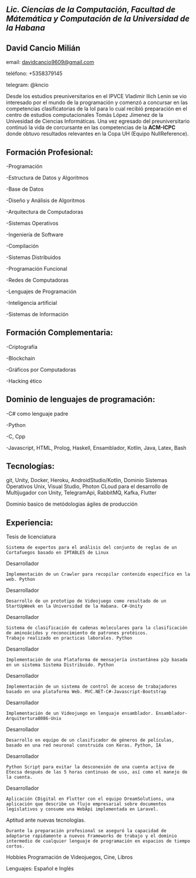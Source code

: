 
## _Lic. Ciencias de la Computación, Facultad de Mátemática y Computación de la Universidad de la Habana_ 

## **David Cancio Milián**

email: davidcancio9609@gmail.com

teléfono: +5358379145

telegram: @kncio

Desde los estudios preuniversitarios en el IPVCE Vladimir Ilich Lenin se vio interesado por el mundo de la programación y comenzó
a concursar en las competencias clasificatorias de la IoI para lo cual recibió preparación en el centro de estudios computacionales Tomás López Jimenez de la Univesidad de Ciencias Informáticas. Una vez egresado del preuniversitario continuó la vida de corcursante en las competencias de la **ACM-ICPC** donde obtuvo resultados relevantes en la Copa UH (Equipo NullReference).

## **Formación Profesional**:

-Programación

-Estructura de Datos y Algoritmos

-Base de Datos

-Diseño y Análisis de Algoritmos

-Arquitectura de Computadoras

-Sistemas Operativos

-Ingeniería de Software

-Compilación

-Sistemas Distribuidos 

-Programación Funcional

-Redes de Computadoras 

-Lenguajes de Programación

-Inteligencia artificial

-Sistemas de Información

## **Formación Complementaria**:

-Criptografía

-Blockchain

-Gráficos por Computadoras

-Hacking ético

## **Dominio de lenguajes de programación**:

-C# como lenguaje padre

-Python

-C, Cpp

-Javascript, HTML, Prolog, Haskell, Ensamblador, Kotlin, Java, Latex, Bash


## **Tecnologías**:

git, Unity, Docker, Heroku, AndroidStudio/Kotlin, Dominio Sistemas Operativos Unix, Visual Studio, Photon CLoud para el desarrollo de Multijugador con Unity,
TelegramApi, RabbitMQ, Kafka, Flutter

Dominio basico de metódologias ágiles de producción 

## **Experiencia**:

Tesis de licenciatura
    
    Sistema de expertos para el análisis del conjunto de reglas de un Cortafuegos basado en IPTABLES de Linux


Desarrollador
    
    Implementación de un Crawler para recopilar contenido específico en la web. Python

Desarrollador 
    
    Desarrollo de un prototipo de Videojuego como resultado de un StartUpWeek en la Universidad de la Habana. C#-Unity

Desarrollador

    Sistema de clasificación de cadenas moleculares para la clasificación de aminoácidos y reconocimiento de patrones protéicos.
    Trabajo realizado en practicas laborales. Python

Desarrollador

    Implementación de una Plataforma de mensajería instantánea p2p basada en un sistema Sistema Distribuido. Python

Desarrollador
    
    Implementación de un sistema de control de acceso de trabajadores basado en una plataforma Web. MVC.NET-C#-Javascript-Bootstrap

Desarrollador 
    
    Implementación de un Videojuego en lenguaje ensamblador. Ensamblador-Arquitertura8086-Unix  

Desarrollador
    
    Desarrollo en equipo de un clasificador de géneros de películas, basado en una red neuronal construida con Keras. Python, IA

Desarrollador

    Python Script para evitar la desconexión de una cuenta activa de Etecsa después de las 5 horas continuas de uso, así como el manejo de la cuenta. 

Desarrollador

    Aplicación CDigital en Flutter con el equipo DreamSolutions, una aplicación que describe un flujo empresarial sobre documentos legislativos y consume una WebApi implementada en Laravel.

Aptitud ante nuevas tecnologías.

    Durante la preparación profesional se aseguró la capacidad de adaptarse rapidamente a nuevos Frameworks de trabajo y el dominio intermedio de cualquier lenguaje de programación en espacios de tiempo cortos.


Hobbies
Programación de Videojuegos, Cine, Libros

Lenguajes:
Español e Inglés









